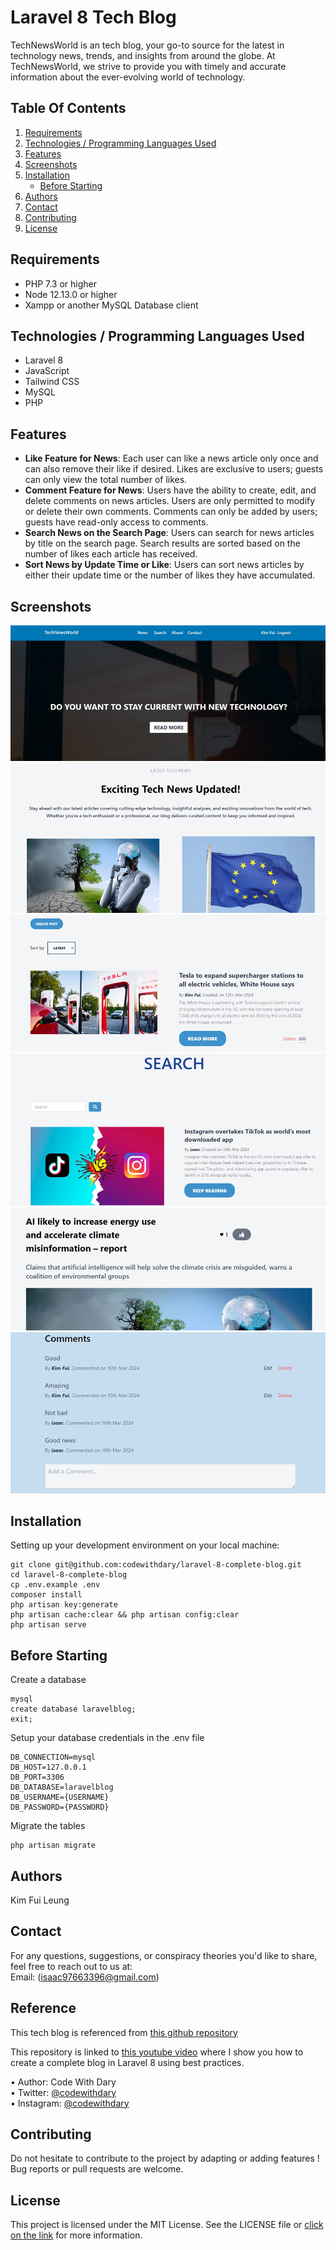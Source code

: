 # Laravel 8 Tech Blog
TechNewsWorld is an tech blog, your go-to source for the latest in technology news, trends, and insights from around the globe. At TechNewsWorld, we strive to provide you with timely and accurate information about the ever-evolving world of technology.


## Table Of Contents
1. [Requirements](#Requirements)
2. [Technologies / Programming Languages Used](#technologies--programming-languages-used)
3. [Features](#Features)
4. [Screenshots](#Screenshots)
5. [Installation](#installation)
    - [Before Starting](#before-starting)
6. [Authors](#Authors)
7. [Contact](#Contact)
8. [Contributing](#Contributing)
9. [License](#License)


## Requirements
+	PHP 7.3 or higher <br>
+	Node 12.13.0 or higher <br>
+	Xampp or another MySQL Database client <br>

## Technologies / Programming Languages Used
+ Laravel 8
+ JavaScript
+ Tailwind CSS
+ MySQL
+ PHP

## Features
+ **Like Feature for News**: Each user can like a news article only once and can also remove their like if desired. Likes are exclusive to users; guests can only view the total number of likes.
+ **Comment Feature for News**: Users have the ability to create, edit, and delete comments on news articles. Users are only permitted to modify or delete their own comments. Comments can only be added by users; guests have read-only access to comments.
+ **Search News on the Search Page**: Users can search for news articles by title on the search page. Search results are sorted based on the number of likes each article has received.
+ **Sort News by Update Time or Like**: Users can sort news articles by either their update time or the number of likes they have accumulated.


## Screenshots
![Main page sideshow image](https://github.com/isaackk60/techBlog/blob/main/imagesReadme/main_page.jpg) <br/>
![Main page show recent news image](https://github.com/isaackk60/techBlog/blob/main/imagesReadme/main_page_2.png) <br/>
![News page image](https://github.com/isaackk60/techBlog/blob/main/imagesReadme/News_page.png) <br/>
![Search page image](https://github.com/isaackk60/techBlog/blob/main/imagesReadme/search_page.jpg) <br/>
![Like button image](https://github.com/isaackk60/techBlog/blob/main/imagesReadme/like_button.png) <br/>
![Comments image](https://github.com/isaackk60/techBlog/blob/main/imagesReadme/comments.png)


## Installation
Setting up your development environment on your local machine: <br>
```
git clone git@github.com:codewithdary/laravel-8-complete-blog.git
cd laravel-8-complete-blog
cp .env.example .env
composer install
php artisan key:generate
php artisan cache:clear && php artisan config:clear
php artisan serve
```

## Before Starting
Create a database <br>
```
mysql
create database laravelblog;
exit;
```

Setup your database credentials in the .env file <br>
```
DB_CONNECTION=mysql
DB_HOST=127.0.0.1
DB_PORT=3306
DB_DATABASE=laravelblog
DB_USERNAME={USERNAME}
DB_PASSWORD={PASSWORD}
```

Migrate the tables
```
php artisan migrate
```

## Authors
Kim Fui Leung

## Contact
For any questions, suggestions, or conspiracy theories you'd like to share, feel free to reach out to us at:<br/>
Email: (isaac97663396@gmail.com)

## Reference

This tech blog is referenced from [this github repository](https://github.com/MeabhG97/laravel-blog.git)

This repository is linked to [this youtube video](https://www.youtube.com/watch?v=HKJDLXsTr8A&t=4710s) where I show you how to create a complete blog in Laravel 8 using best practices.

•	Author: Code With Dary <br>
•	Twitter: [@codewithdary](https://twitter.com/codewithdary) <br>
•	Instagram: [@codewithdary](https://www.instagram.com/codewithdary/) <br>

## Contributing
Do not hesitate to contribute to the project by adapting or adding features ! Bug reports or pull requests are welcome.

## License
This project is licensed under the MIT License. See the LICENSE file or [click on the link](https://choosealicense.com/licenses/mit/) for more information.


